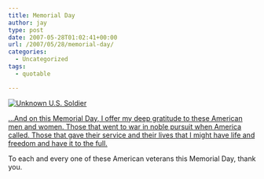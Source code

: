 ```yaml
---
title: Memorial Day
author: jay
type: post
date: 2007-05-28T01:02:41+00:00
url: /2007/05/28/memorial-day/
categories:
  - Uncategorized
tags:
  - quotable

---
```

[![Unknown U.S. Soldier][1]][2]

[…And on this Memorial Day, I offer my deep gratitude to these American men and women. Those that went to war in noble pursuit when America called. Those that gave their service and their lives that I might have life and freedom and have it to the full.][3]

To each and every one of these American veterans this Memorial Day, thank you.

 [1]: http://farm1.static.flickr.com/253/516159190_0bf9928b20.jpg
 [2]: http://www.flickr.com/photos/rambleon/516159190/ (Photo Sharing)
 [3]: https://rambleon.org/memorial-day
